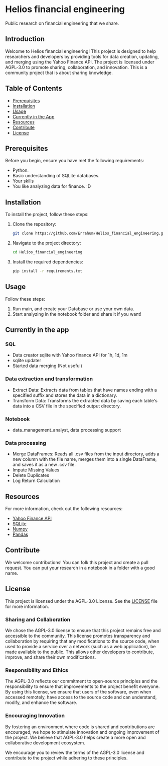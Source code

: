 # Helios financial engineering
Public research on financial engineering that we share.

## Introduction
Welcome to Helios financial engineering! This project is designed to help researchers and developers by providing tools for data creation, updating, and merging using the Yahoo Finance API. The project is licensed under AGPL-3.0 to promote sharing, collaboration, and innovation.
This is a community project that is about sharing knowledge.

## Table of Contents
- [Prerequisites](#prerequisites)
- [Installation](#installation)
- [Usage](#usage)
- [Currently in the App](#currently-in-the-app)
- [Resources](#resources)
- [Contribute](#contribute)
- [License](#license)

## Prerequisites
Before you begin, ensure you have met the following requirements:
- Python.
- Basic understanding of SQLite databases.
- Your skills
- You like analyzing data for finance. :D

## Installation
To install the project, follow these steps:
1. Clone the repository:
	```sh
	git clone https://github.com/Errahum/Helios_financial_engineering.git
	```
2. Navigate to the project directory:
	```sh
	cd Helios_financial_engineering
	```
3. Install the required dependencies:
	```sh
	pip install -r requirements.txt
	```

## Usage
Follow these steps:
1. Run main, and create your Database or use your own data.
2. Start analyzing in the notebook folder and share it if you want!

## Currently in the app

### SQL
+ Data creator sqlite with Yahoo finance API for 1h, 1d, 1m
+ sqlite updater
+ Started data merging (Not useful)

### Data extraction and transformation
+ Extract Data: Extracts data from tables that have names ending with a specified suffix and stores the data in a dictionary.
+ Transform Data: Transforms the extracted data by saving each table's data into a CSV file in the specified output directory.

### Notebook
+ data_management_analyst, data processing support

### Data processing
+ Merge DataFrames: Reads all .csv files from the input directory, adds a new column with the file name, merges them into a single DataFrame, and saves it as a new .csv file.
+ Impute Missing Values
+ Delete Duplicates
+ Log Return Calculation

## Resources
For more information, check out the following resources:
- [Yahoo Finance API](https://pypi.org/project/yfinance/)
- [SQLite](https://www.w3schools.com/sql/default.asp)
- [Numpy](https://numpy.org/doc/stable/user/index.html#user)
- [Pandas](https://pandas.pydata.org/docs/user_guide/index.html)

## Contribute
We welcome contributions! You can folk this project and create a pull request. You can put your research in a notebook in a folder with a good name.

## License
This project is licensed under the AGPL-3.0 License. See the [LICENSE](LICENSE) file for more information.

### Sharing and Collaboration
We chose the AGPL-3.0 license to ensure that this project remains free and accessible to the community. This license promotes transparency and collaboration by requiring that any modifications to the source code, when used to provide a service over a network (such as a web application), be made available to the public. This allows other developers to contribute, improve, and share their own modifications.

### Responsibility and Ethics
The AGPL-3.0 reflects our commitment to open-source principles and the responsibility to ensure that improvements to the project benefit everyone. By using this license, we ensure that users of the software, even when accessed remotely, have access to the source code and can understand, modify, and enhance the software.

### Encouraging Innovation
By fostering an environment where code is shared and contributions are encouraged, we hope to stimulate innovation and ongoing improvement of the project. We believe that AGPL-3.0 helps create a more open and collaborative development ecosystem.

We encourage you to review the terms of the AGPL-3.0 license and contribute to the project while adhering to these principles.
